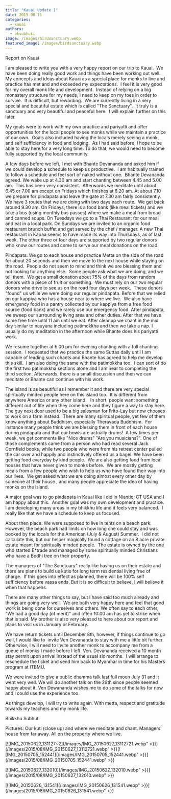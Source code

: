 ```yaml
---
title: "Kauai Update 1"
date: 2015-08-11
categories: 
  - kauai
authors: 
  - bksubhuti
image: /images/birdsanctuary.webp
featured_image: /images/birdsanctuary.webp
---
```


Report on Kauai

I am pleased to write you with a very happy report on our trip to Kauai.  We have been doing really good work and things have been working out well.  My concepts and ideas about Kauai as a special place for monks to live and practice has met and and exceeded my expectations.  I feel it is very good for my overall monk life and development.  Instead of relying on a big monastery structure for my needs, I need to keep on my toes in order to survive.  It is difficult, but rewarding.  We are currently living in a very special and beautiful estate which is called "The Sanctuary".  It truly is a sanctuary and very beautiful and peaceful here.  I will explain further on this later.

My goals were to work with my own practice and pariyatti and offer opportunities for the local people to see monks while we maintain a practice of our own.  Goals also included having the locals merely seeing a monk, and self sufficiency in food and lodging.  As I had said before, I hope to be able to stay here for a very long time. To do that, we would need to become fully supported by the local community.

A few days before we left, I met with Bhante Devananda and asked him if we could develop a schedule to keep us productive.  I am habitually trained to follow a schedule and feel sort of naked without one.  Bhante Devananda agreed. We wake up at 4.30 am and start chanting between 4.45 and 5.00 am.  This has been very consistent.  Afterwards we meditate until about 6.45 or 7.00 am except on Fridays which finishes at 6.20 am. At about 7.10 we prepare for pindapata and leave the gate at 7.30 am fairly consistently.  We have 3 routes that we are doing with two days each route.  We get back around 9.30 am. On Fridays, there is a food bank (like meal tickets) and we take a bus (using monthly bus passes) where we make a meal from bread and canned soups. On Tuesdays we go to a Thai Restaurant for our meal and eat in a local park. On Sundays we are invited to an organic food restaurant brunch buffet and get served by the chef / manager. A new Thai restaurant in Kapaa seems to have made its way into Thursdays, as of last week. The other three or four days are supported by two regular donors who know our routes and come to serve our meal donations on the road.

Pindapata: We go to each house and practice Metta on the side of the road for about 20 seconds and then we move to the next house while staying on the road.  People do not seem to mind and think we are blessing them and not looking for anything else.  Some people ask what we are doing, and we tell them.  We get a small donation about 75% of the days from random donors with a piece of fruit or something.  We must rely on our two regular donors who drive to see us on the road four days per week.  These donors "found" us while we were doing our regular pindapata. Before that we relied on our kappiya who has a house near to where we live.  We also have emergency food in a pantry collected by our kappiya from a free food source (food bank) and we rarely use our emergency food. After pindapata, we sweep our surrounding living area and other duties. After that we have some free time until 11 am until we eat. After cleanup we chant in the mid day similar to nauyana including patimokkha and then we take a nap. I usually do my meditation in the afternoon while Bhante does his pariyatti work.

We resume together at 6.00 pm for evening chanting with a full chanting session.  I requested that we practice the same Suttas daily until I am capable of leading such chants and Bhante has agreed to help me develop this skill.  I am also doing the same with the patimokkha too.  I can sort of do the first two patimokkha sections alone and I am near to completing the third section. Afterwards, there is a small discussion and then we can meditate or Bhante can continue with his work.

The island is as beautiful as I remember it and there are very special spiritually minded people here on this island too.  It is different from anywhere America or any other island.   In short, people want something different out of life when they come here and they figure a way to stay here. The guy next door used to be a big salesman for Frito-Lay but now chooses to work on a farm instead.  There are many spiritual people, yet few of them know anything about Buddhism, especially Theravada Buddhism.  For instance many people think we are blessing them in front of each house during pindapata and that our bowls are actually drums!  A few times per week, we get comments like "Nice drums" "Are you musicians?". One of those complements came from a person who had read several Jack Cornfield books, while two people who were from his retreat center pulled the car over and happily and instinctively offered us a bagel. We have been getting food everyday by kind people.  We are also getting food from local houses that have never given to monks before.  We are mostly getting meals from a few people who wish to help us who have found their way into our lives.  We get asked what we are doing almost every other day by someone at their house , and many people appreciate the idea of having monks on the island.

A major goal was to go pindapata in Kauai like i did in Niantic, CT USA and I am happy about this.  Another goal was my own development and practice.  I am developing many areas in my bhikkhu life and it feels very balanced.  I really like that we have a schedule to keep us focused.

About then place: We were supposed to live in tents on a beach park.  However, the beach park had limits on how long one could stay and was booked by the locals for the American (July & August) Summer.  I did not calculate this, but our helper magically found a cottage on an 8 acre private estate meant for spiritually minded people.  The estate is owned by the one who started E\*trade and managed by some spiritually minded Christians who have a Bodhi tree on their property.

The managers of "The Sanctuary" really like having us on their estate and there are plans to build us kutis for long term residential living free of charge.  If this goes into effect as planned, there will be 100% self sufficiency before vassa ends. But it is so difficult to believe, I will believe it when that happens.

There are many other things to say, but I have said too much already and things are going very well.  We are both very happy here and feel that good work is being done for ourselves and others. We often say to each other, "We had a good day (of merit)" and often 10:00 am has yet to strike when that is said. My brother is also very pleased to here about our report and plans to visit us in January or February.

We have return tickets until December 8th, however, if things continue to go well, I would like to  invite Ven Devananda to stay with me a little bit further.  Otherwise, I will need to invite another monk to accompany me from a queue of monks I made before I left. Ven. Devananda received a 10 month stay permit upon arrival instead of the usual six months.  I will arrange to reschedule the ticket and send him back to Myanmar in time for his Masters program at ITBMU.

We were invited to give a public dhamma talk last full moon July 31 and it went very well. We will do another talk on the 29th since people seemed happy about it. Ven Dewananda wishes me to do some of the talks for now and I could use the experience too.

As things develop, I will try to write again. With metta, respect and gratitude towards my teachers and my monk life.

Bhikkhu Subhuti

Pictures: Our kuti (close up) and where we meditate and chant. Managers' house from far away. All on the property where we live.

[![IMG_20150627_131127~2](/images/IMG_20150627_13112721.webp" >}}](/images/2015/08/IMG_20150627_13112721.webp" >}}[![IMG_20150705_152441](/images/IMG_20150705_152441.webp" >}}](/images/2015/08/IMG_20150705_152441.webp" >}}

[![IMG_20150627_132010](/images/IMG_20150627_132010.webp" >}}](/images/2015/08/IMG_20150627_132010.webp" >}}

[![IMG_20150626_131541](/images/IMG_20150626_131541.webp" >}}](/images/2015/08/IMG_20150626_131541.webp" >}}
